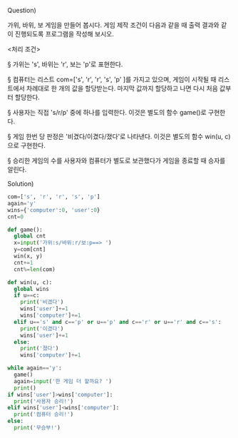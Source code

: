 Question)

가위, 바위, 보 게임을 만들어 봅시다. 게임 제작 조건이 다음과 같을 때 출력 결과와 같이 진행되도록 프로그램을 작성해 보시오.

<처리 조건>

§ 가위는 's', 바위는 'r', 보는 'p'로 표현한다. 

§ 컴퓨터는 리스트 com=['s', 'r', 'r', 's', 'p' ]를 가지고 있으며, 게임이 시작될 때 리스트에서 차례대로 한 개의 값을 할당받는다. 마지막 값까지 할당하고 나면 다시 처음 값부터 할당한다.

§ 사용자는 직접 's/r/p' 중에 하나를 입력한다. 이것은 별도의 함수 game()로 구현한다.

§ 게임 한번 당 판정은 '비겼다/이겼다/졌다'로 나타낸다. 이것은 별도의 함수 win(u, c)으로 구현한다.

§ 승리한 게임의 수를 사용자와 컴퓨터가 별도로 보관했다가 게임을 종료할 때 승자를 알린다.

Solution)
~~~python
com=['s', 'r', 'r', 's', 'p']
again='y'
wins={'computer':0, 'user':0}
cnt=0

def game():
  global cnt
  x=input('가위:s/바위:r/보:p==> ')
  y=com[cnt]
  win(x, y)
  cnt+=1
  cnt%=len(com)

def win(u, c):
  global wins
  if u==c:
    print('비겼다')
    wins['user']+=1
    wins['computer']+=1
  elif u=='s' and c=='p' or u=='p' and c=='r' or u=='r' and c=='s':
    print('이겼다')
    wins['user']+=1
  else:
    print('졌다')
    wins['computer']+=1

while again=='y':
  game()
  again=input('한 게임 더 할까요? ')
  print()
if wins['user']>wins['computer']:
  print('사용자 승리!')
elif wins['user']<wins['computer']:
  print('컴퓨터 승리!')
else:
  print('무승부!')
~~~
